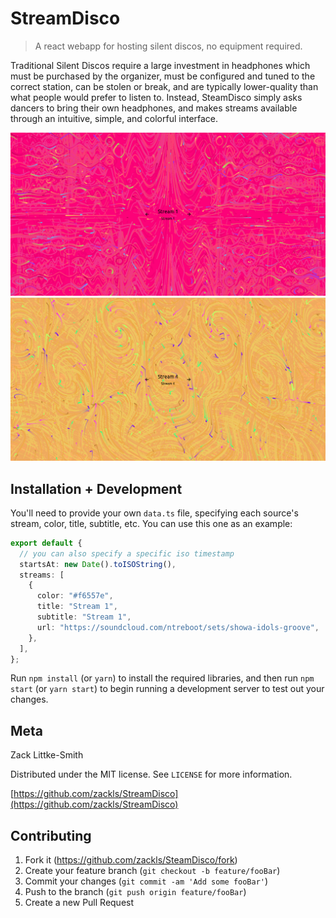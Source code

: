 # StreamDisco

> A react webapp for hosting silent discos, no equipment required.

Traditional Silent Discos require a large investment in headphones which must be
purchased by the organizer, must be configured and tuned to the correct station,
can be stolen or break, and are typically lower-quality than what people would
prefer to listen to. Instead, SteamDisco simply asks dancers to bring their own
headphones, and makes streams available through an intuitive, simple, and
colorful interface.

![](images/example1.png)
![](images/example2.png)

## Installation + Development

You'll need to provide your own `data.ts` file, specifying each source's
stream, color, title, subtitle, etc. You can use this one as an example:

```ts
export default {
  // you can also specify a specific iso timestamp
  startsAt: new Date().toISOString(),
  streams: [
    {
      color: "#f6557e",
      title: "Stream 1",
      subtitle: "Stream 1",
      url: "https://soundcloud.com/ntreboot/sets/showa-idols-groove",
    },
  ],
};
```

Run `npm install` (or `yarn`) to install the required libraries, and then run
`npm start` (or `yarn start`) to begin running a development server to test out
your changes.

## Meta

Zack Littke-Smith

Distributed under the MIT license. See `LICENSE` for more information.

[https://github.com/zackls/StreamDisco](https://github.com/zackls/StreamDisco)

## Contributing

1. Fork it (<https://github.com/zackls/SteamDisco/fork>)
2. Create your feature branch (`git checkout -b feature/fooBar`)
3. Commit your changes (`git commit -am 'Add some fooBar'`)
4. Push to the branch (`git push origin feature/fooBar`)
5. Create a new Pull Request
